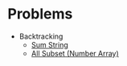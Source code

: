 # Problems

- Backtracking
  - [Sum String](src/backtracking/SumString)
  - [All Subset (Number Array)](src/backtracking/AllSubset)
